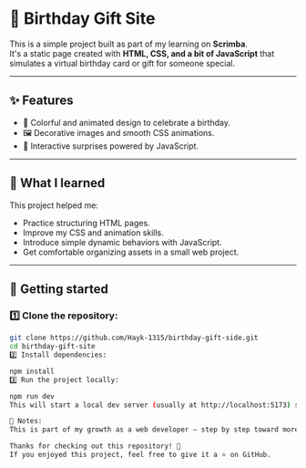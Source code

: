# 🎉 Birthday Gift Site

This is a simple project built as part of my learning on **Scrimba**.  
It's a static page created with **HTML, CSS, and a bit of JavaScript** that simulates a virtual birthday card or gift for someone special.

---

## ✨ Features
- 🎨 Colorful and animated design to celebrate a birthday.
- 🖼️ Decorative images and smooth CSS animations.
- 🎁 Interactive surprises powered by JavaScript.

---

## 🧠 What I learned
This project helped me:
- Practice structuring HTML pages.
- Improve my CSS and animation skills.
- Introduce simple dynamic behaviors with JavaScript.
- Get comfortable organizing assets in a small web project.

---

## 🚀 Getting started

### 1️⃣ Clone the repository:
```bash
git clone https://github.com/Hayk-1315/birthday-gift-side.git
cd birthday-gift-site
2️⃣ Install dependencies:

npm install
3️⃣ Run the project locally:

npm run dev
This will start a local dev server (usually at http://localhost:5173) so you can preview the page in your browser with live reload.

💬 Notes:
This is part of my growth as a web developer — step by step toward more complex and complete projects.

Thanks for checking out this repository! 🎂
If you enjoyed this project, feel free to give it a ⭐ on GitHub.
